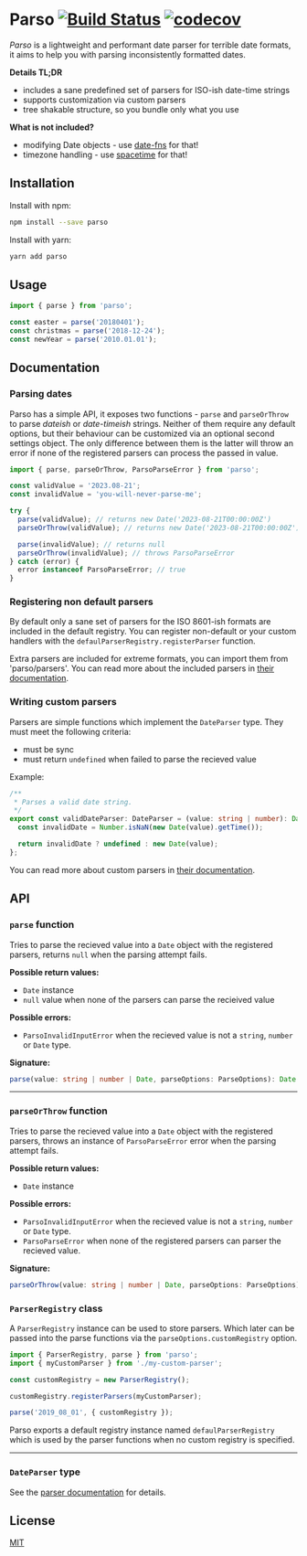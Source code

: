 # Parso [![Build Status](https://travis-ci.com/NoNameProvided/parso.svg?token=vtTA9yuf6Qfrwwgxq3tZ&branch=develop)](https://travis-ci.com/NoNameProvided/parso) [![codecov](https://codecov.io/gh/NoNameProvided/parso/branch/develop/graph/badge.svg?token=vAJEca7nbI)](https://codecov.io/gh/NoNameProvided/parso)

_Parso_ is a lightweight and performant date parser for terrible date formats, it aims to help you with parsing inconsistently formatted dates.

**Details TL;DR**

- includes a sane predefined set of parsers for ISO-ish date-time strings
- supports customization via custom parsers
- tree shakable structure, so you bundle only what you use

**What is not included?**

- modifying Date objects - use [date-fns][date-fns] for that!
- timezone handling - use [spacetime][spacetime] for that!

## Installation

Install with npm:

```bash
npm install --save parso
```

Install with yarn:

```bash
yarn add parso
```

## Usage

```ts
import { parse } from 'parso';

const easter = parse('20180401');
const christmas = parse('2018-12-24');
const newYear = parse('2010.01.01');
```

## Documentation

### Parsing dates

Parso has a simple API, it exposes two functions - `parse` and `parseOrThrow` to parse _dateish_ or _date-timeish_ strings. Neither of them require any default options, but their behaviour can be customized via an optional second settings object. The only difference between them is the latter will throw an error if none of the registered parsers can process the passed in value.

```ts
import { parse, parseOrThrow, ParsoParseError } from 'parso';

const validValue = '2023.08-21';
const invalidValue = 'you-will-never-parse-me';

try {
  parse(validValue); // returns new Date('2023-08-21T00:00:00Z')
  parseOrThrow(validValue); // returns new Date('2023-08-21T00:00:00Z')

  parse(invalidValue); // returns null
  parseOrThrow(invalidValue); // throws ParsoParseError
} catch (error) {
  error instanceof ParsoParseError; // true
}
```

### Registering non default parsers

By default only a sane set of parsers for the ISO 8601-ish formats are included in the default registry. You can register non-default or your custom handlers with the `defaulParserRegistry.registerParser` function.

Extra parsers are included for extreme formats, you can import them from 'parso/parsers'. You can read more about the included parsers in [their documentation][parsers].

### Writing custom parsers

Parsers are simple functions which implement the `DateParser` type. They must meet the following criteria:

- must be sync
- must return `undefined` when failed to parse the recieved value

Example:

```ts
/**
 * Parses a valid date string.
 */
export const validDateParser: DateParser = (value: string | number): Date | undefined => {
  const invalidDate = Number.isNaN(new Date(value).getTime());

  return invalidDate ? undefined : new Date(value);
};
```

You can read more about custom parsers in [their documentation][parsers].

## API

### `parse` function

Tries to parse the recieved value into a `Date` object with the registered parsers, returns `null` when the parsing attempt fails.

**Possible return values:**

- `Date` instance
- `null` value when none of the parsers can parse the recieived value

**Possible errors:**

- `ParsoInvalidInputError` when the recieved value is not a `string`, `number` or `Date` type.

**Signature:**

```ts
parse(value: string | number | Date, parseOptions: ParseOptions): Date | null
```

---

### `parseOrThrow` function

Tries to parse the recieved value into a `Date` object with the registered parsers, throws an instance of `ParsoParseError` error when the parsing attempt fails.

**Possible return values:**

- `Date` instance

**Possible errors:**

- `ParsoInvalidInputError` when the recieved value is not a `string`, `number` or `Date` type.
- `ParsoParseError` when none of the registered parsers can parser the recieved value.

**Signature:**

```ts
parseOrThrow(value: string | number | Date, parseOptions: ParseOptions): Date
```

### `ParserRegistry` class

A `ParserRegistry` instance can be used to store parsers. Which later can be passed into the parse functions via the `parseOptions.customRegistry` option.

```ts
import { ParserRegistry, parse } from 'parso';
import { myCustomParser } from './my-custom-parser';

const customRegistry = new ParserRegistry();

customRegistry.registerParsers(myCustomParser);

parse('2019_08_01', { customRegistry });
```

Parso exports a default registry instance named `defaulParserRegistry` which is used by the parser functions when no custom registry is specified.

---

### `DateParser` type

See the [parser documentation][parsers] for details.

[parsers]: docs/parsers.md
[date-fns]: https://github.com/date-fns/date-fns
[spacetime]: https://github.com/spencermountain/spacetime

## License

[MIT](./LICENSE)

[schd-official-page]: https://fireflyworlds.com/games/strongholdcrusader/
